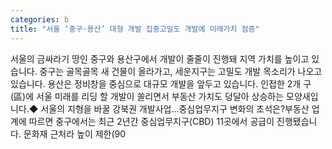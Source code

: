```yaml
---
categories: b
title: "서울 ‘중구·용산’ 대형 개발 집중고밀도 개발에 미래가치 점증"
---
```

서울의 금싸라기 땅인 중구와 용산구에서 개발이 줄줄이 진행돼 지역 가치를 높이고 있습니다. 중구는 골목골목 새 건물이 올라가고, 세운지구는 고밀도 개발 목소리가 나오고 있습니다. 용산은 정비창을 중심으로 대규모 개발을 앞두고 있습니다. 인접한 2개 구(區)에 서울 미래를 리딩 할 개발이 쏠리면서 부동산 가치도 덩달아 상승하는 모양새입니다.◆ 서울의 지형을 바꿀 강북권 개발사업...중심업무지구 변화의 초석은?부동산 업계에 따르면 중구에서는 최근 2년간 중심업무지구(CBD) 11곳에서 공급이 진행됐습니다. 문화재 근처라 높이 제한(90